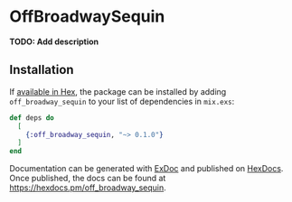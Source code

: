 # OffBroadwaySequin

**TODO: Add description**

## Installation

If [available in Hex](https://hex.pm/docs/publish), the package can be installed
by adding `off_broadway_sequin` to your list of dependencies in `mix.exs`:

```elixir
def deps do
  [
    {:off_broadway_sequin, "~> 0.1.0"}
  ]
end
```

Documentation can be generated with [ExDoc](https://github.com/elixir-lang/ex_doc)
and published on [HexDocs](https://hexdocs.pm). Once published, the docs can
be found at <https://hexdocs.pm/off_broadway_sequin>.

